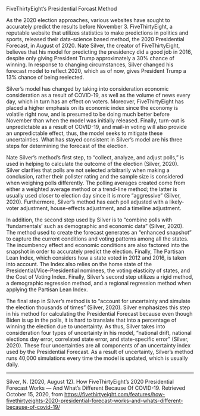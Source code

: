 ﻿FiveThirtyEight’s Presidential Forcast Method

As the 2020 election approaches, various websites have sought to accurately predict the results before November 3. FiveThirtyEight, a reputable website that utilizes statistics to make predictions in politics and sports, released their data-science based method, the 2020 Presidential Forecast, in August of 2020. Nate Silver, the creator of FiveThirtyEight, believes that his model for predicting the presidency did a good job in 2016, despite only giving President Trump approximately a 30% chance of winning. In response to changing circumstances, Silver changed his forecast model to reflect 2020, which as of now, gives President Trump a 13% chance of being reelected.

Silver’s model has changed by taking into consideration economic consideration as a result of COVID-19, as well as the volume of news every day, which in turn has an effect on voters. Moreover, FiveThirtyEight has placed a higher emphasis on its economic index since the economy is volatile right now, and is presumed to be doing much better before November than when the model was initially released. Finally, turn-out is unpredictable as a result of COVID-19, and mail-in voting will also provide an unpredictable effect, thus, the model seeks to mitigate these uncertainties. What has stayed consistent in Silver’s model are his three steps for determining the forecast of the election.

Nate Silver’s method’s first step, to “collect, analyze, and adjust polls,” is used in helping to calculate the outcome of the election (Silver, 2020). Silver clarifies that polls are not selected arbitrarily when making a conclusion, rather their pollster rating and the sample size is considered when weighing polls differently. The polling averages created come from either a weighted average method or a trend-line method; the latter is usually used closer to election day since it is more “aggressive” (Silver, 2020). Furthermore, Silver’s method has each poll adjusted with a likely-voter adjustment, house-effects adjustment, and a timeline adjustment.

In addition, the second step used by Silver is to “combine polls with ‘fundamentals’ such as demographic and economic data” (Silver, 2020). The method used to create the forecast generates an “enhanced snapshot” to capture the current conditions and voting patterns among all the states. The incumbency effect and economic conditions are also factored into the snapshot in order to accurately predict the election. Finally, The Partisan Lean Index, which considers how a state voted in 2012 and 2016, is taken into account. The Index also relies on the home state of the Presidential/Vice-Presidential nominees, the voting elasticity of states, and the Cost of Voting Index. Finally, Silver’s second step utilizes a rigid method, a demographic regression method, and a regional regression method when applying the Partisan Lean Index.

The final step in Silver’s method is to “account for uncertainty and simulate the election thousands of times” (Silver, 2020). Silver emphasizes this step in his method for calculating the Presidential Forecast because even though Biden is up in the polls, it is hard to translate that into a percentage of winning the election due to uncertainty. As thus, Silver takes into consideration four types of uncertainty in his model, “national drift, national elections day error, correlated state error, and state-specific error” (Silver, 2020). These four uncertainties are all components of an uncertainty index used by the Presidential Forecast. As a result of uncertainty, Silver’s method runs 40,000 simulations every time the model is updated, which is usually daily.

___

Silver, N. (2020, August 12). How FiveThirtyEight’s 2020 Presidential Forecast Works — And What’s Different Because Of COVID-19. Retrieved October 15, 2020, from https://fivethirtyeight.com/features/how-fivethirtyeights-2020-presidential-forecast-works-and-whats-different-because-of-covid-19/

